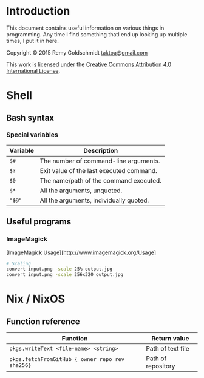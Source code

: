 # Introduction

This document contains useful information on various things in programming.
Any time I find something thatI end up looking up multiple times, I put it
in here.

Copyright © 2015 Remy Goldschmidt <taktoa@gmail.com>

This work is licensed under the
[Creative Commons Attribution 4.0 International License][cc-by].

# Shell

## Bash syntax

### Special variables

| Variable | Description                                                       |
| -------- | ----------------------------------------------------------------- |
| `$#`     | The number of command-line arguments.                             |
| `$?`     | Exit value of the last executed command.                          |
| `$0`     | The name/path of the command executed.                            |
| `$*`     | All the arguments, unquoted.                                      |
| `"$@"`   | All the arguments, individually quoted.                           |

## Useful programs

### ImageMagick

[ImageMagick Usage][http://www.imagemagick.org/Usage]

```bash
# Scaling
convert input.png -scale 25% output.jpg
convert input.png -scale 256x320 output.jpg
```

# Nix / NixOS

## Function reference

| Function                                          | Return value             |
| ------------------------------------------------- | ------------------------ |
| `pkgs.writeText <file-name> <string>`             | Path of text file        |
| `pkgs.fetchFromGitHub { owner repo rev sha256}`   | Path of repository       |


[cc-by]: http://creativecommons.org/licenses/by/4.0/
